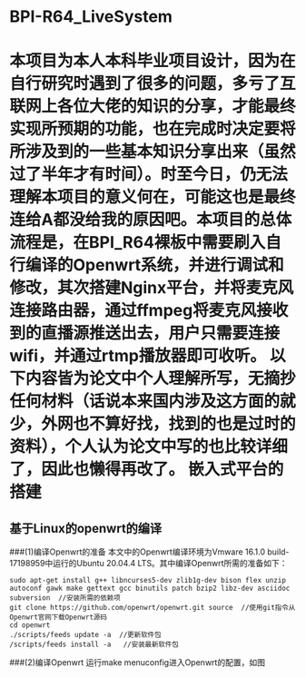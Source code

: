 # BPI-R64_LiveSystem
本项目为本人本科毕业项目设计，因为在自行研究时遇到了很多的问题，多亏了互联网上各位大佬的知识的分享，才能最终实现所预期的功能，也在完成时决定要将所涉及到的一些基本知识分享出来（虽然过了半年才有时间）。时至今日，仍无法理解本项目的意义何在，可能这也是最终连给A都没给我的原因吧。本项目的总体流程是，在BPI_R64裸板中需要刷入自行编译的Openwrt系统，并进行调试和修改，其次搭建Nginx平台，并将麦克风连接路由器，通过ffmpeg将麦克风接收到的直播源推送出去，用户只需要连接wifi，并通过rtmp播放器即可收听。
以下内容皆为论文中个人理解所写，无摘抄任何材料（话说本来国内涉及这方面的就少，外网也不算好找，找到的也是过时的资料），个人认为论文中写的也比较详细了，因此也懒得再改了。
嵌入式平台的搭建
===================
基于Linux的openwrt的编译
-------------------------
###(1)编译Openwrt的准备
本文中的Openwrt编译环境为Vmware 16.1.0 build-17198959中运行的Ubuntu 20.04.4 LTS。其中编译Openwrt所需的准备如下：
```
sudo apt-get install g++ libncurses5-dev zlib1g-dev bison flex unzip autoconf gawk make gettext gcc binutils patch bzip2 libz-dev asciidoc subversion  //安装所需的依赖项
git clone https://github.com/openwrt/openwrt.git source  //使用git指令从Openwrt官网下载Openwrt源码
cd openwrt
./scripts/feeds update -a  //更新软件包
/scripts/feeds install -a   //安装最新软件包
```
###(2)编译Openwrt
运行make menuconfig进入Openwrt的配置，如图
